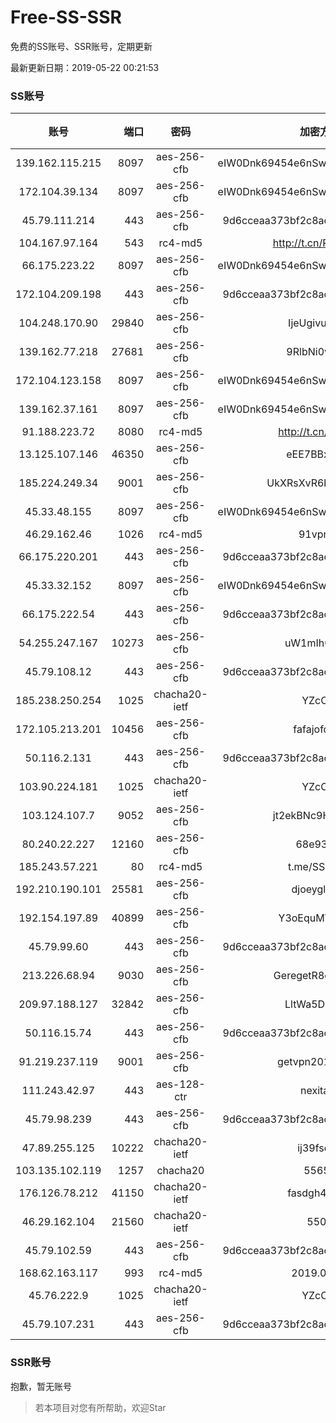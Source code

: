 # Free-SS-SSR

免费的SS账号、SSR账号，定期更新

最新更新日期：2019-05-22 00:21:53 

### SS账号

|账号|端口|密码|加密方式|更新时间|国家|
|:-----:|-----:|:----:|:----:|:----:|:----:|
|139.162.115.215|8097|aes-256-cfb|eIW0Dnk69454e6nSwuspv9DmS201tQ0D|00:17:18|JP|
|172.104.39.134|8097|aes-256-cfb|eIW0Dnk69454e6nSwuspv9DmS201tQ0D|00:17:14|SG|
|45.79.111.214|443|aes-256-cfb|9d6cceaa373bf2c8acb22e60b6a58be6|00:17:14|US|
|104.167.97.164|543|rc4-md5|http://t.cn/RD0D7sx|00:17:14|CA|
|66.175.223.22|8097|aes-256-cfb|eIW0Dnk69454e6nSwuspv9DmS201tQ0D|00:17:17|US|
|172.104.209.198|443|aes-256-cfb|9d6cceaa373bf2c8acb22e60b6a58be6|00:17:17|US|
|104.248.170.90|29840|aes-256-cfb|IjeUgivu1k6Y|00:17:12|GB|
|139.162.77.218|27681|aes-256-cfb|9RlbNi0wtL8L|00:17:23|JP|
|172.104.123.158|8097|aes-256-cfb|eIW0Dnk69454e6nSwuspv9DmS201tQ0D|00:17:18|JP|
|139.162.37.161|8097|aes-256-cfb|eIW0Dnk69454e6nSwuspv9DmS201tQ0D|00:17:13|SG|
|91.188.223.72|8080|rc4-md5|http://t.cn/EGJIyrl|00:17:17|RU|
|13.125.107.146|46350|aes-256-cfb|eEE7BBxvgr3I|00:17:13|KR|
|185.224.249.34|9001|aes-256-cfb|UkXRsXvR6buDMG2Y|00:17:15|RU|
|45.33.48.155|8097|aes-256-cfb|eIW0Dnk69454e6nSwuspv9DmS201tQ0D|00:17:17|US|
|46.29.162.46|1026|rc4-md5|91vpn.cf|00:17:15|RU|
|66.175.220.201|443|aes-256-cfb|9d6cceaa373bf2c8acb22e60b6a58be6|00:17:12|US|
|45.33.32.152|8097|aes-256-cfb|eIW0Dnk69454e6nSwuspv9DmS201tQ0D|00:17:15|US|
|66.175.222.54|443|aes-256-cfb|9d6cceaa373bf2c8acb22e60b6a58be6|00:17:18|US|
|54.255.247.167|10273|aes-256-cfb|uW1mIh0rIJBs|00:17:11|SG|
|45.79.108.12|443|aes-256-cfb|9d6cceaa373bf2c8acb22e60b6a58be6|00:17:15|US|
|185.238.250.254|1025|chacha20-ietf|YZcCjQ|00:17:06|US|
|172.105.213.201|10456|aes-256-cfb|fafajofdsgc|00:17:11|JP|
|50.116.2.131|443|aes-256-cfb|9d6cceaa373bf2c8acb22e60b6a58be6|00:17:15|US|
|103.90.224.181|1025|chacha20-ietf|YZcCjQ|00:17:08|VN|
|103.124.107.7|9052|aes-256-cfb|jt2ekBNc9HuVtm2a|00:17:17|US|
|80.240.22.227|12160|aes-256-cfb|68e93rrm|00:17:12|DE|
|185.243.57.221|80|rc4-md5|t.me/SSRSUB|00:17:17|US|
|192.210.190.101|25581|aes-256-cfb|djoeyglsdgs|00:17:11|US|
|192.154.197.89|40899|aes-256-cfb|Y3oEquMWO2DL|00:17:21|US|
|45.79.99.60|443|aes-256-cfb|9d6cceaa373bf2c8acb22e60b6a58be6|00:17:12|US|
|213.226.68.94|9030|aes-256-cfb|GeregetR8cvQHzYr|00:12:17|DE|
|209.97.188.127|32842|aes-256-cfb|LltWa5DFgKdn|00:17:16|GB|
|50.116.15.74|443|aes-256-cfb|9d6cceaa373bf2c8acb22e60b6a58be6|00:17:15|US|
|91.219.237.119|9001|aes-256-cfb|getvpn20190501|00:17:18|HU|
|111.243.42.97|443|aes-128-ctr|nexitally|23:57:16|TW|
|45.79.98.239|443|aes-256-cfb|9d6cceaa373bf2c8acb22e60b6a58be6|00:17:15|US|
|47.89.255.125|10222|chacha20-ietf|ij39fsdgd|00:12:17|US|
|103.135.102.119|1257|chacha20|55654|00:17:18|US|
|176.126.78.212|41150|chacha20-ietf|fasdgh4fsgas|00:17:22|GB|
|46.29.162.104|21560|chacha20-ietf|5500|00:17:18|RU|
|45.79.102.59|443|aes-256-cfb|9d6cceaa373bf2c8acb22e60b6a58be6|00:17:16|US|
|168.62.163.117|993|rc4-md5|2019.03.07|00:07:15|US|
|45.76.222.9|1025|chacha20-ietf|YZcCjQ|00:17:18|JP|
|45.79.107.231|443|aes-256-cfb|9d6cceaa373bf2c8acb22e60b6a58be6|00:17:16|US|


### SSR账号

抱歉，暂无账号



> 若本项目对您有所帮助，欢迎Star